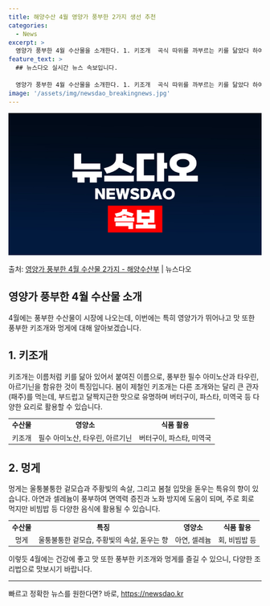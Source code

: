 ```yaml
---
title: 해양수산 4월 영양가 풍부한 2가지 생선 추천
categories:
  - News
excerpt: >
  영양가 풍부한 4월 수산물을 소개한다. 1. 키조개  곡식 따위를 까부르는 키를 닮았다 하여 붙여진 이름 키…
feature_text: >
  ## 뉴스다오 실시간 뉴스 속보입니다.

  영양가 풍부한 4월 수산물을 소개한다. 1. 키조개  곡식 따위를 까부르는 키를 닮았다 하여 붙여진 이름 키…
image: '/assets/img/newsdao_breakingnews.jpg'
---
```


![뉴스다오 속보](/assets/img/newsdao_breakingnews.jpg)

<p>출처: <a href="https://newsdao.kr/3537" rel="dofollow">영양가 풍부한 4월 수산물 2가지 - 해양수산부</a> | 뉴스다오</p>

<h2 data-ke-size="size26">영양가 풍부한 4월 수산물 소개</h2>

<p data-ke-size="size16">4월에는 풍부한 수산물이 시장에 나오는데, 이번에는 특히 영양가가 뛰어나고 맛 또한 풍부한 키조개와 멍게에 대해 알아보겠습니다.</p>

<h2 data-ke-size="size22">1. 키조개</h2>

<p data-ke-size="size16">키조개는 이름처럼 키를 닮아 있어서 붙여진 이름으로, 풍부한 필수 아미노산과 타우린, 아르기닌을 함유한 것이 특징입니다. 봄이 제철인 키조개는 다른 조개와는 달리 큰 관자(패주)를 먹는데, 부드럽고 달짝지근한 맛으로 유명하며 버터구이, 파스타, 미역국 등 다양한 요리로 활용할 수 있습니다.</p>

<table>
  <tr>
    <td style="text-align: center; height: 17px;"><b>수산물</b></td>
    <td style="text-align: center; height: 17px;"><b>영양소</b></td>
    <td style="text-align: center; height: 17px;"><b>식품 활용</b></td>
  </tr>
  <tr>
    <td style="text-align: center; height: 17px;">키조개</td>
    <td style="text-align: center; height: 17px;">필수 아미노산, 타우린, 아르기닌</td>
    <td style="text-align: center; height: 17px;">버터구이, 파스타, 미역국</td>
  </tr>
</table>

<h2 data-ke-size="size22">2. 멍게</h2>

<p data-ke-size="size16">멍게는 울퉁불퉁한 겉모습과 주황빛의 속살, 그리고 봄철 입맛을 돋우는 특유의 향이 있습니다. 아연과 셀레늄이 풍부하여 면역력 증진과 노화 방지에 도움이 되며, 주로 회로 먹지만 비빔밥 등 다양한 음식에 활용될 수 있습니다.</p>

<table>
  <tr>
    <td style="text-align: center; height: 17px;"><b>수산물</b></td>
    <td style="text-align: center; height: 17px;"><b>특징</b></td>
    <td style="text-align: center; height: 17px;"><b>영양소</b></td>
    <td style="text-align: center; height: 17px;"><b>식품 활용</b></td>
  </tr>
  <tr>
    <td style="text-align: center; height: 17px;">멍게</td>
    <td style="text-align: center; height: 17px;">울퉁불퉁한 겉모습, 주황빛의 속살, 돋우는 향</td>
    <td style="text-align: center; height: 17px;">아연, 셀레늄</td>
    <td style="text-align: center; height: 17px;">회, 비빔밥 등</td>
  </tr>
</table>

<p data-ke-size="size16">이렇듯 4월에는 건강에 좋고 맛 또한 풍부한 키조개와 멍게를 즐길 수 있으니, 다양한 조리법으로 맛보시기 바랍니다.</p>

<hr> 

빠르고 정확한 뉴스를 원한다면? 바로, <a href="https://newsdao.kr" rel="dofollow">https://newsdao.kr</a>


